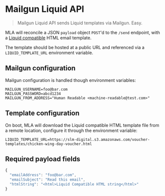 # Mailgun Liquid API

> Mailgun Liquid API sends Liquid templates via Mailgun. Easy.

MLA will reconcile a JSON `payload` object `POST`'d to the `/send` endpoint, with a [Liquid compatible](http://shopify.github.io/liquid/basics/introduction/) HTML email template.

The template should be hosted at a public URL and referenced via a `LIQUID_TEMPLATE_URL` environment variable.

## Mailgun configuration

Mailgun configuration is handled though  environment variables:

```env
MAILGUN_USERNAME=foo@bar.com
MAILGUN_PASSWORD=abcd1234
MAILGUN_FROM_ADDRESS="Human Readable <machine-readable@test.com>"
```

## Template configuration

On boot, MLA will download the Liquid compatible HTML template file from a remote location, configure it through the environment variable:

```env
LIQUID_TEMPLATE_URL=https://slm-digital.s3.amazonaws.com/voucher-templates/chicken-wing-day-voucher.html
```

## Required payload fields

```js
{
  "emailAddress": "foo@bar.com",
  "emailSubject": "Read this email",
  "htmlString": "<html>Liquid Compatible HTML string</html>"
}
```



